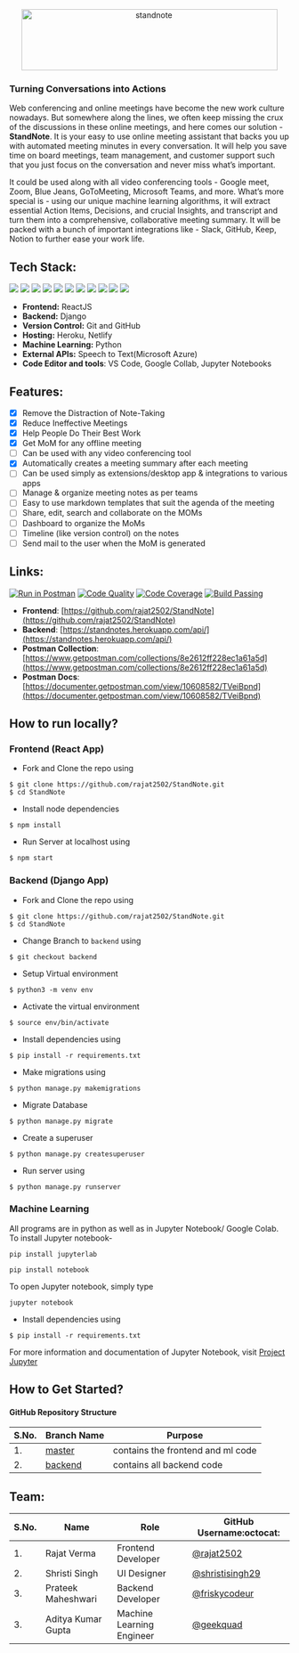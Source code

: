 <div align="center"> <img align="center" alt="standnote" src="https://i.ibb.co/VHMQVSf/stand-note-full1.png" height='110' width='460'></div>

### Turning Conversations into Actions

Web conferencing and online meetings have become the new work culture nowadays. But somewhere along the lines, we often keep missing the crux of the discussions in these online meetings, and here comes our solution - **StandNote**. It is your easy to use online meeting assistant that backs you up with automated meeting minutes in every conversation. It will help you save time on board meetings, team management, and customer support such that you just focus on the conversation and never miss what’s important.

It could be used along with all video conferencing tools - Google meet, Zoom, Blue Jeans, GoToMeeting, Microsoft Teams, and more. What’s more special is - using our unique machine learning algorithms, it will extract essential Action Items, Decisions, and crucial Insights, and transcript and turn them into a comprehensive, collaborative meeting summary. It will be packed with a bunch of important integrations like - Slack, GitHub, Keep, Notion to further ease your work life.

## Tech Stack:

<img src="https://img.shields.io/badge/html5%20-%23E34F26.svg?&style=for-the-badge&logo=html5&logoColor=white"/> <img src="https://img.shields.io/badge/css3%20-%231572B6.svg?&style=for-the-badge&logo=css3&logoColor=white"/> <img src="https://img.shields.io/badge/python%20-%2314354C.svg?&style=for-the-badge&logo=python&logoColor=white"/> <img src="https://img.shields.io/badge/javascript%20-%23323330.svg?&style=for-the-badge&logo=javascript&logoColor=%23F7DF1E"/> <img src="https://img.shields.io/badge/react%20-%2320232a.svg?&style=for-the-badge&logo=react&logoColor=%2361DAFB"/> <img src="https://img.shields.io/badge/django%20-%23092E20.svg?&style=for-the-badge&logo=django&logoColor=white"/> <img src="https://img.shields.io/badge/markdown-%23000000.svg?&style=for-the-badge&logo=markdown&logoColor=white"/> <img src="https://img.shields.io/badge/adobe%20photoshop%20-%2331A8FF.svg?&style=for-the-badge&logo=adobe%20photoshop&logoColor=white"/> <img src="https://img.shields.io/badge/github%20-%23121011.svg?&style=for-the-badge&logo=github&logoColor=white"/> <img src="https://img.shields.io/badge/heroku%20-%23430098.svg?&style=for-the-badge&logo=heroku&logoColor=white"/> <img src ="https://img.shields.io/badge/sqlite-%2307405e.svg?&style=for-the-badge&logo=sqlite&logoColor=white"/>

- **Frontend:** ReactJS
- **Backend:** Django
- **Version Control:** Git and GitHub
- **Hosting:** Heroku, Netlify
- **Machine Learning:** Python
- **External APIs:** Speech to Text(Microsoft Azure)
- **Code Editor and tools**: VS Code, Google Collab, Jupyter Notebooks

## Features:

- [x] Remove the Distraction of Note-Taking
- [x] Reduce Ineffective Meetings
- [x] Help People Do Their Best Work
- [x] Get MoM for any offline meeting
- [ ] Can be used with any video conferencing tool
- [x] Automatically creates a meeting summary after each meeting
- [ ] Can be used simply as extensions/desktop app & integrations to various apps
- [ ] Manage & organize meeting notes as per teams
- [ ] Easy to use markdown templates that suit the agenda of the meeting
- [ ] Share, edit, search and collaborate on the MOMs
- [ ] Dashboard to organize the MoMs
- [ ] Timeline (like version control) on the notes
- [ ] Send mail to the user when the MoM is generated

## Links:

[![Run in Postman](https://run.pstmn.io/button.svg)](https://app.getpostman.com/run-collection/8e2612ff228ec1a61a5d)
[![Code Quality](https://img.shields.io/badge/code%20quality-A-brightgreen)](https://github.com/rajat2502/StandNote)
[![Code Coverage](https://img.shields.io/badge/coverage-100%25-brightgreen)](https://github.com/rajat2502/StandNote)
[![Build Passing](https://img.shields.io/badge/build-passing-brightgreen)](https://github.com/rajat2502/StandNote)
- **Frontend**: [https://github.com/rajat2502/StandNote](https://github.com/rajat2502/StandNote)
- **Backend**: [https://standnotes.herokuapp.com/api/](https://standnotes.herokuapp.com/api/)
- **Postman Collection**: [https://www.getpostman.com/collections/8e2612ff228ec1a61a5d](https://www.getpostman.com/collections/8e2612ff228ec1a61a5d)
- **Postman Docs**: [https://documenter.getpostman.com/view/10608582/TVeiBpnd](https://documenter.getpostman.com/view/10608582/TVeiBpnd)

## How to run locally?
### Frontend (React App)
- Fork and Clone the repo using
```
$ git clone https://github.com/rajat2502/StandNote.git
$ cd StandNote
```
- Install node dependencies
```
$ npm install
```
- Run Server at localhost using
```
$ npm start
```
### Backend (Django App)
- Fork and Clone the repo using
```
$ git clone https://github.com/rajat2502/StandNote.git
$ cd StandNote
```
- Change Branch to `backend` using 
```
$ git checkout backend
```
- Setup Virtual environment
```
$ python3 -m venv env
```
- Activate the virtual environment
```
$ source env/bin/activate
```
- Install dependencies using
```
$ pip install -r requirements.txt
```
- Make migrations using
```
$ python manage.py makemigrations
```
- Migrate Database
```
$ python manage.py migrate
```
- Create a superuser
```
$ python manage.py createsuperuser
```
- Run server using
```
$ python manage.py runserver
```

### Machine Learning 

All programs are in python as well as in Jupyter Notebook/ Google Colab.
To install Jupyter notebook-
```
pip install jupyterlab
```
```
pip install notebook
```
To open Jupyter notebook, simply type
```
jupyter notebook 
```
- Install dependencies using
```
$ pip install -r requirements.txt
```
For more information and documentation of Jupyter Notebook, visit [Project Jupyter](https://jupyter.org/)



## How to Get Started?

#### GitHub Repository Structure

| S.No. | Branch Name                                                    | Purpose                           |
| ----- | -------------------------------------------------------------- | --------------------------------- |
| 1.    | [master](https://github.com/rajat2502/StandNote/tree/master)   | contains the frontend and ml code |
| 2.    | [backend](https://github.com/rajat2502/StandNote/tree/backend) | contains all backend code         |

## Team:

| S.No. | Name               | Role                      | GitHub Username:octocat:                             |
| ----- | ------------------ | ------------------------- | ---------------------------------------------------- |
| 1.    | Rajat Verma        | Frontend Developer        | [@rajat2502](https://github.com/rajat2502)           |
| 2.    | Shristi Singh      | UI Designer               | [@shristisingh29](https://github.com/shristisingh29) |
| 3.    | Prateek Maheshwari | Backend Developer         | [@friskycodeur](https://github.com/friskycodeur)     |
| 3.    | Aditya Kumar Gupta | Machine Learning Engineer | [@geekquad](https://github.com/geekquad)             |
